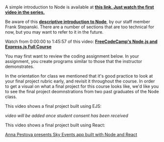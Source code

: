 A simple introduction to Node is available at **[this link. Just watch the first video in the series.](https://www.youtube.com/watch?v=uVwtVBpw7RQ)**

Be aware of this **[descriptive introduction to Node](https://medium.com/@frankstepanski/beginning-node-and-express-3482238c5c94)**, by our staff member Frank Stepanski. There are a number of sections that are too technical for now, but you may want to refer to it in the future.

Watch from 0:00:00 to 1:45:57 of this video:
**[FreeCodeCamp's Node.js and Express.js Full Course](https://www.youtube.com/watch?v=Oe421EPjeBE)**

You may first want to review the coding assignment below. In your assignment, you create programs similar to those that the instructor demonstrates.

In the orientation for class we mentioned that it's good practice to look at your final project rubric early, and revisit it throughout the course.  In order to get a visual on what a final project for this course looks like, we'd like you to see the final project deomnstrations from two past graduates of the Node class.  

This video shows a final project built using EJS:

_video will be added once student consent has been received_

This video shows a final project built using React:

[Anna Pestova presents Sky Events app built with Node and React](https://www.youtube.com/watch?v=rr6-PFHOTRc)
